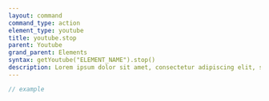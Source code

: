 ```yaml
---
layout: command
command_type: action
element_type: youtube
title: youtube.stop
parent: Youtube
grand_parent: Elements
syntax: getYoutube("ELEMENT_NAME").stop()
description: Lorem ipsum dolor sit amet, consectetur adipiscing elit, sed do eiusmod tempor incididunt ut labore et dolore magna aliqua. Ut enim ad minim veniam, quis nostrud exercitation ullamco laboris nisi ut aliquip ex ea commodo consequat.
---
```


```javascript
// example
```